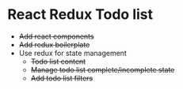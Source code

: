 # React Redux Todo list

- ~~Add react components~~
- ~~Add redux boilerplate~~
- Use redux for state management
    - ~~Todo list content~~
    - ~~Manage todo list complete/incomplete state~~
    - ~~Add todo list filters~~